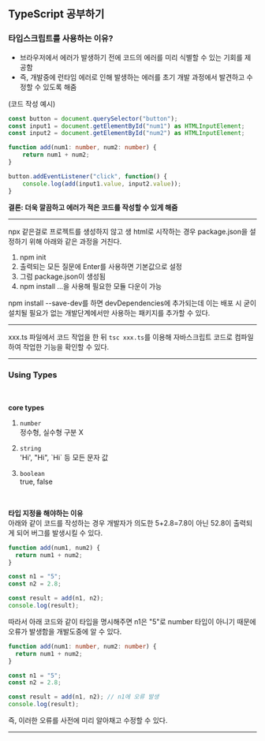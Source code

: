 ## TypeScript 공부하기

### 타입스크립트를 사용하는 이유?

- 브라우저에서 에러가 발생하기 전에 코드의 에러를 미리 식별할 수 있는 기회를 제공함
- 즉, 개발중에 런타임 에러로 인해 발생하는 에러를 초기 개발 과정에서 발견하고 수정할 수 있도록 해줌

(코드 작성 예시)

```ts
const button = document.querySelector("button");
const input1 = document.getElementById("num1") as HTMLInputElement;
const input2 = document.getElementById("num2") as HTMLInputElement;

function add(num1: number, num2: number) {
	return num1 + num2;
}

button.addEventListener("click", function() {
	console.log(add(input1.value, input2.value));
}
```

**결론: 더욱 깔끔하고 에러가 적은 코드를 작성할 수 있게 해줌**

---

npx 같은걸로 프로젝트를 생성하지 않고 생 html로 시작하는 경우 package.json을 설정하기 위해 아래와 같은 과정을 거친다.

1. npm init
2. 출력되는 모든 질문에 Enter를 사용하면 기본값으로 설정
3. 그럼 package.json이 생성됨
4. npm install ...을 사용해 필요한 모듈 다운이 가능

npm install --save-dev를 하면 devDependencies에 추가되는데 이는 배포 시 굳이 설치될 필요가 없는 개발단계에서만 사용하는 패키지를 추가할 수 있다.

---

xxx.ts 파일에서 코드 작업을 한 뒤 `tsc xxx.ts`를 이용해 자바스크립트 코드로 컴파일하여 작업한 기능을 확인할 수 있다.

---

### Using Types

<br>

**core types**

1. `number`  
   정수형, 실수형 구분 X

2. `string`  
   'Hi', "Hi", \`Hi\` 등 모든 문자 값

3. `boolean`  
   true, false

<br>

**타입 지정을 해야하는 이유**  
아래와 같이 코드를 작성하는 경우 개발자가 의도한 5+2.8=7.8이 아닌 52.8이 출력되게 되어 버그를 발생시킬 수 있다.

```ts
function add(num1, num2) {
  return num1 + num2;
}

const n1 = "5";
const n2 = 2.8;

const result = add(n1, n2);
console.log(result);
```

따라서 아래 코드와 같이 타입을 명시해주면 n1은 "5"로 number 타입이 아니기 때문에 오류가 발생함을 개발도중에 알 수 있다.

```ts
function add(num1: number, num2: number) {
  return num1 + num2;
}

const n1 = "5";
const n2 = 2.8;

const result = add(n1, n2); // n1에 오류 발생
console.log(result);
```

즉, 이러한 오류를 사전에 미리 알아채고 수정할 수 있다.

---
